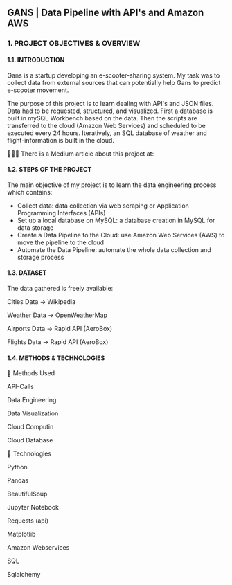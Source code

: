 ## GANS | Data Pipeline with API's and Amazon AWS
### 1. PROJECT OBJECTIVES & OVERVIEW
#### 1.1. INTRODUCTION
Gans is a startup developing an e-scooter-sharing system. My task was to collect data from external sources that can potentially help Gans to predict e-scooter movement.

The purpose of this project is to learn dealing with API's and JSON files. Data had to be requested, structured, and visualized. First a database is built in mySQL Workbench based on the data. Then the scripts are transferred to the cloud (Amazon Web Services) and scheduled to be executed every 24 hours. Iteratively, an SQL database of weather and flight-information is built in the cloud.

📢📢📢 There is a Medium article about this project at:

#### 1.2. STEPS OF THE PROJECT
The main objective of my project is to learn the data engineering process which contains:

- Collect data: data collection via web scraping or Application Programming Interfaces (APIs)
- Set up a local database on MySQL: a database creation in MySQL for data storage
- Create a Data Pipeline to the Cloud: use Amazon Web Services (AWS) to move the pipeline to the cloud
- Automate the Data Pipeline: automate the whole data collection and storage process

#### 1.3. DATASET
The data gathered is freely available:

Cities Data -> Wikipedia

Weather Data -> OpenWeatherMap

Airports Data -> Rapid API (AeroBox)

Flights Data -> Rapid API (AeroBox)

#### 1.4. METHODS & TECHNOLOGIES
🔹 Methods Used

API-Calls

Data Engineering

Data Visualization

Cloud Computin

Cloud Database

🔹 Technologies

Python

Pandas

BeautifulSoup

Jupyter Notebook

Requests (api)

Matplotlib

Amazon Webservices

SQL

Sqlalchemy
